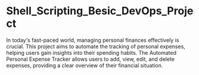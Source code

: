 # Shell_Scripting_Besic_DevOps_Project
In today's fast-paced world, managing personal finances effectively is crucial. This project aims to automate the tracking of personal expenses, helping users gain insights into their spending habits. The Automated Personal Expense Tracker allows users to add, view, edit, and delete expenses, providing a clear overview of their financial situation.
